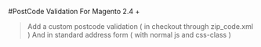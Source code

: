 #PostCode Validation
For Magento 2.4 +
> Add a custom postcode validation ( in checkout through zip_code.xml )
> And in standard address form ( with normal js and css-class )
